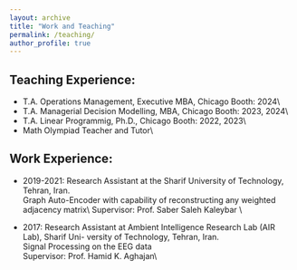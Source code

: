 ```yaml
---
layout: archive
title: "Work and Teaching"
permalink: /teaching/
author_profile: true
---
```


<!-- {% include base_path %}

{% for post in site.teaching reversed %}
  {% include archive-single.html %}
{% endfor %} -->


Teaching Experience:
--------------------
<!-- * T.A. for the Managerial Decision Modeling undergraduate course at Chicago Booth (2 sections) -->
<!-- * T.A. for the Linear Programmig Ph.D. course at Chicago Booth -->
* T.A. Operations Management, Executive MBA, Chicago Booth: 2024\
* T.A. Managerial Decision Modelling, MBA, Chicago Booth: 2023, 2024\
* T.A. Linear Programmig, Ph.D., Chicago Booth: 2022, 2023\
* Math Olympiad Teacher and Tutor\

Work Experience:
----------------
<!-- * Management of Electrical Power Distribution Networks, Internship -->
<!-- * Math Olympiad Teacher and Tutor -->

* 2019-2021: Research Assistant at the Sharif University of Technology, Tehran, Iran.\
Graph Auto-Encoder with capability of reconstructing any weighted adjacency matrix\ Supervisor: Prof. Saber Saleh Kaleybar \

* 2017: Research Assistant at Ambient Intelligence Research Lab (AIR Lab), Sharif Uni- versity of Technology, Tehran, Iran.\
Signal Processing on the EEG data\
Supervisor: Prof. Hamid K. Aghajan\